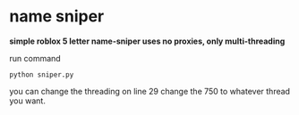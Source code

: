 # name sniper

**simple roblox 5 letter name-sniper uses no proxies, only multi-threading**

run command
```
python sniper.py
```

you can change the threading on line 29 change the 750 to whatever thread you want.

